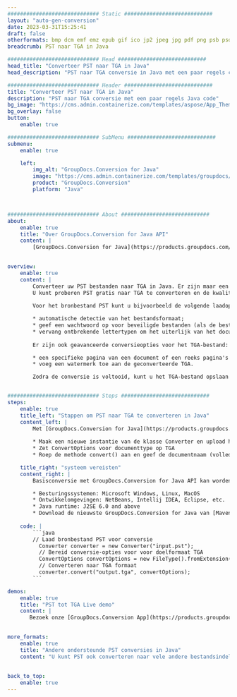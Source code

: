 ```yaml
---
############################# Static ############################
layout: "auto-gen-conversion"
date: 2023-03-31T15:25:41
draft: false
otherformats: bmp dcm emf emz epub gif ico jp2 jpeg jpg pdf png psb psd svg svgz tex tga tif tiff webp wmf wmz xps
breadcrumb: PST naar TGA in Java

############################# Head ############################
head_title: "Converteer PST naar TGA in Java"
head_description: "PST naar TGA conversie in Java met een paar regels code. Converteer meer dan 160 bestandsindelingen met de GroupDocs-documentconversie-API voor Java"

############################# Header ############################
title: "Converteer PST naar TGA in Java"
description: "PST naar TGA conversie met een paar regels Java code"
bg_image: "https://cms.admin.containerize.com/templates/aspose/App_Themes/V3/images/bg/header1.png"
bg_overlay: false
button:
    enable: true

############################# SubMenu ############################
submenu:
    enable: true

    left:
        img_alt: "GroupDocs.Conversion for Java"
        image: "https://cms.admin.containerize.com/templates/groupdocs/images/product-logos/90x90-noborder/groupdocs-conversion-java.png"
        product: "GroupDocs.Conversion"
        platform: "Java"



############################# About ############################
about:
    enable: true
    title: "Over GroupDocs.Conversion for Java API"
    content: |
        [GroupDocs.Conversion for Java](https://products.groupdocs.com/conversion/java/) is een geavanceerde conversie-API voor bestandsindelingen voor het converteren tussen populaire afbeeldings- en documentindelingen zoals Microsoft Office, OpenDocument, PDF, HTML, e-mail, CAD. en nog veel meer met slechts een paar regels code. De native API detecteert automatisch de formaten van de originele documenten en biedt veel opties voor het aanpassen van de geconverteerde documenten. Naast de functie om informatie uit een document te extraheren, ondersteunt het standaard ook het cachen van de conversieresultaten naar de lokale schijf. Elk type cacheopslag kan echter worden ondersteund door de juiste interfaces te implementeren - Amazon S3, Dropbox, Google Drive, Windows Azure, Reddis of andere.
    

overview:
    enable: true
    content: |
        Converteer uw PST bestanden naar TGA in Java. Er zijn maar een paar regels Java code nodig op elk platform naar keuze, zoals Windows, Linux, macOS.
        U kunt proberen PST gratis naar TGA te converteren en de kwaliteit van de conversieresultaten te evalueren. Naast eenvoudige scripts voor bestandsconversie, kunt u meer geavanceerde opties proberen voor het laden van het PST-bronbestand en het opslaan van de TGA-uitvoer. 
        
        Voor het bronbestand PST kunt u bijvoorbeeld de volgende laadopties gebruiken:

        * automatische detectie van het bestandsformaat;
        * geef een wachtwoord op voor beveiligde bestanden (als de bestandsindeling dit ondersteunt);
        * vervang ontbrekende lettertypen om het uiterlijk van het document te behouden.
        
        Er zijn ook geavanceerde conversieopties voor het TGA-bestand:

        * een specifieke pagina van een document of een reeks pagina's converteren;
        * voeg een watermerk toe aan de geconverteerde TGA.

        Zodra de conversie is voltooid, kunt u het TGA-bestand opslaan in uw lokale bestandspad of in opslag van derden, zoals FTP, Amazon S3, Google Drive, Dropbox enz. Let op - om PST te converteren tot TGA, hoeft u geen extra software te installeren, zoals MS Office, Open Office, Adobe Acrobat Reader etc.


############################# Steps ############################
steps:
    enable: true
    title_left: "Stappen om PST naar TGA te converteren in Java"
    content_left: |
        Met [GroupDocs.Conversion for Java](https://products.groupdocs.com/conversion/java/) kunnen ontwikkelaars het PST-bestand eenvoudig converteren naar TGA met een paar regels code.
        
        * Maak een nieuwe instantie van de klasse Converter en upload het bestand PST met het volledige pad
        * Zet ConvertOptions voor documenttype op TGA
        * Roep de methode convert() aan en geef de documentnaam (volledig pad) en formaat (TGA) door als parameter

    title_right: "systeem vereisten"
    content_right: |
        Basisconversie met GroupDocs.Conversion for Java API kan worden gedaan met slechts een paar regels code. Onze API's worden ondersteund op alle belangrijke platforms en besturingssystemen. Voordat u de onderstaande code uitvoert, moet u ervoor zorgen dat de volgende vereisten op uw systeem zijn geïnstalleerd.

        * Besturingssystemen: Microsoft Windows, Linux, MacOS
        * Ontwikkelomgevingen: NetBeans, Intellij IDEA, Eclipse, etc.
        * Java runtime: J2SE 6.0 and above
        * Download de nieuwste GroupDocs.Conversion for Java van [Maven](https://repository.groupdocs.com/webapp/#/artifacts/browse/tree/General/repo/com/groupdocs/groupdocs-conversion)
         
    code: |
        ```java    
        // Laad bronbestand PST voor conversie
          Converter converter = new Converter("input.pst");
          // Bereid conversie-opties voor voor doelformaat TGA
          ConvertOptions convertOptions = new FileType().fromExtension("tga").getConvertOptions();
          // Converteren naar TGA formaat
          converter.convert("output.tga", convertOptions);
        ```

demos:
    enable: true
    title: "PST tot TGA Live demo"
    content: |
       Bezoek onze [GroupDocs.Conversion App](https://products.groupdocs.app/conversion/family) website en probeer PST naar TGA conversie nu. De gratis demo heeft de volgende voordelen:
          

more_formats:
    enable: true
    title: "Andere ondersteunde PST conversies in Java"
    content: "U kunt PST ook converteren naar vele andere bestandsindelingen. Zie de lijst hieronder."
       
       
back_to_top:
    enable: true
---
```

